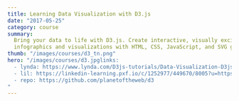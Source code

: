 ```yaml
---
title: Learning Data Visualization with D3.js
date: "2017-05-25"
category: course
summary:
  Bring your data to life with D3.js. Create interactive, visually exciting
  infographics and visualizations with HTML, CSS, JavaScript, and SVG graphics.
thumb: "/images/courses/d3_tn.png"
hero: "/images/courses/d3.jpglinks:
  - lynda: https://www.lynda.com/D3js-tutorials/Data-Visualization-D3js/162449-2.html
  - lil: https://linkedin-learning.pxf.io/c/1252977/449670/8005?u=https%3A%2F%2Fwww.linkedin.com%2Flearning%2Flearning-data-visualization-with-d3-js
  - repo: https://github.com/planetoftheweb/d3
"
---
```

